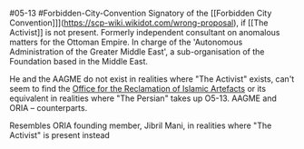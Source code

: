 #05-13 #Forbidden-City-Convention 
Signatory of the [[Forbidden City Convention]]](https://scp-wiki.wikidot.com/wrong-proposal), if [[The Activist]] is not present. Formerly independent consultant on anomalous matters for the Ottoman Empire. In charge of the 'Autonomous Administration of the Greater Middle East', a sub-organisation of the Foundation based in the Middle East.

He and the AAGME do not exist in realities where "The Activist" exists, can't seem to find the [Office for the Reclamation of Islamic Artefacts](https://scp-wiki.wikidot.com/oria-hub) or its equivalent in realities where "The Persian" takes up O5-13. AAGME and ORIA – counterparts.

Resembles ORIA founding member, Jibril Mani, in realities where "The Activist" is present instead